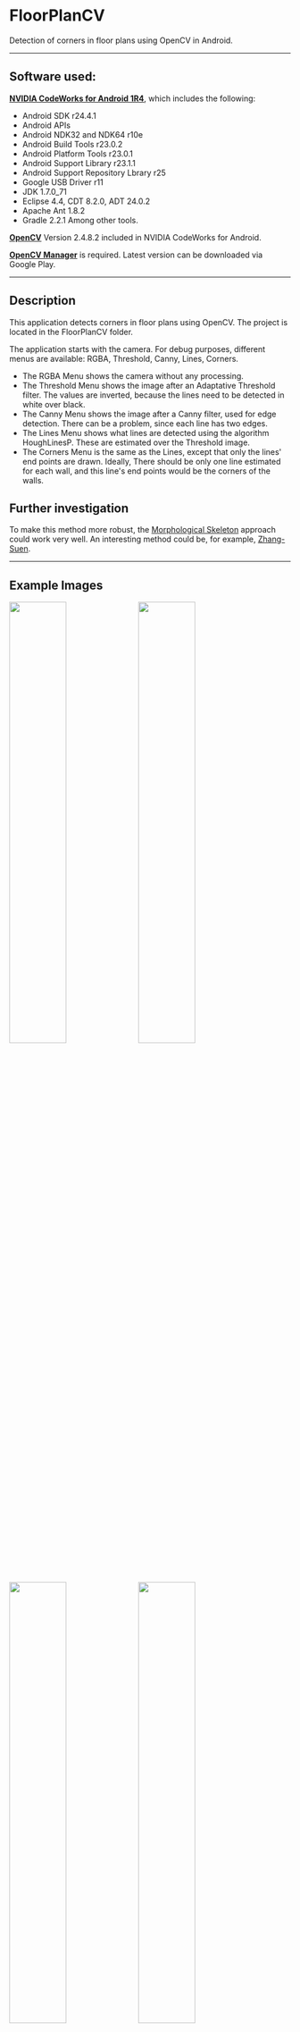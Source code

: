 # FloorPlanCV
Detection of corners in floor plans using OpenCV in Android.

-----
## Software used:
[**NVIDIA CodeWorks for Android 1R4**](https://developer.nvidia.com/codeworks-android), which includes the following:
- Android SDK r24.4.1
- Android APIs
- Android NDK32 and NDK64 r10e
- Android Build Tools r23.0.2
- Android Platform Tools r23.0.1
- Android Support Library r23.1.1
- Android Support Repository Lbrary r25
- Google USB Driver r11
- JDK 1.7.0_71
- Eclipse 4.4, CDT 8.2.0, ADT 24.0.2
- Apache Ant 1.8.2
- Gradle 2.2.1
Among other tools.

[**OpenCV**](http://opencv.org/) Version 2.4.8.2 included in NVIDIA CodeWorks for Android.

[**OpenCV Manager**](https://play.google.com/store/apps/details?id=org.opencv.engine&hl=es_419) is required. Latest version can be downloaded via Google Play.

-----
## Description
This application detects corners in floor plans using OpenCV. The project is located in the FloorPlanCV folder.

The application starts with the camera. For debug purposes, different menus are available: RGBA, Threshold, Canny, Lines, Corners.
- The RGBA Menu shows the camera without any processing.
- The Threshold Menu shows the image after an Adaptative Threshold filter. The values are inverted, because the lines need to be detected in white over black.
- The Canny Menu shows the image after a Canny filter, used for edge detection. There can be a problem, since each line has two edges.
- The Lines Menu shows what lines are detected using the algorithm HoughLinesP. These are estimated over the Threshold image.
- The Corners Menu is the same as the Lines, except that only the lines' end points are drawn. Ideally, There should be only one line estimated for each wall, and this line's end points would be the corners of the walls.

## Further investigation
To make this method more robust, the [Morphological Skeleton](https://en.wikipedia.org/wiki/Topological_skeleton) approach could work very well. An interesting method could be, for example, [Zhang-Suen](https://github.com/bsdnoobz/zhang-suen-thinning).

-----
## Example Images

<img src="https://cloud.githubusercontent.com/assets/14120807/16566970/dce74aa0-41ef-11e6-84aa-839e6be59a96.png" width="45%"></img> <img src="https://cloud.githubusercontent.com/assets/14120807/16566971/dd1903ce-41ef-11e6-9a91-87a6c02ca653.png" width="45%"></img> <img src="https://cloud.githubusercontent.com/assets/14120807/16566972/dd30dbd4-41ef-11e6-9b95-21ba822ee1a2.png" width="45%"></img> <img src="https://cloud.githubusercontent.com/assets/14120807/16566973/dd38ce20-41ef-11e6-9d46-858c6fdc6a8c.png" width="45%"></img> 